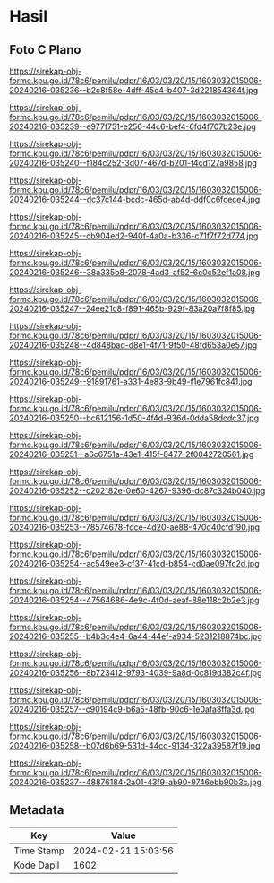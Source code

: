 # Hasil

## Foto C Plano

https://sirekap-obj-formc.kpu.go.id/78c6/pemilu/pdpr/16/03/03/20/15/1603032015006-20240216-035236--b2c8f58e-4dff-45c4-b407-3d221854364f.jpg

https://sirekap-obj-formc.kpu.go.id/78c6/pemilu/pdpr/16/03/03/20/15/1603032015006-20240216-035239--e977f751-e256-44c6-bef4-6fd4f707b23e.jpg

https://sirekap-obj-formc.kpu.go.id/78c6/pemilu/pdpr/16/03/03/20/15/1603032015006-20240216-035240--f184c252-3d07-467d-b201-f4cd127a9858.jpg

https://sirekap-obj-formc.kpu.go.id/78c6/pemilu/pdpr/16/03/03/20/15/1603032015006-20240216-035244--dc37c144-bcdc-465d-ab4d-ddf0c6fcece4.jpg

https://sirekap-obj-formc.kpu.go.id/78c6/pemilu/pdpr/16/03/03/20/15/1603032015006-20240216-035245--cb904ed2-940f-4a0a-b336-c71f7f72d774.jpg

https://sirekap-obj-formc.kpu.go.id/78c6/pemilu/pdpr/16/03/03/20/15/1603032015006-20240216-035246--38a335b8-2078-4ad3-af52-6c0c52ef1a08.jpg

https://sirekap-obj-formc.kpu.go.id/78c6/pemilu/pdpr/16/03/03/20/15/1603032015006-20240216-035247--24ee21c8-f891-465b-929f-83a20a7f8f85.jpg

https://sirekap-obj-formc.kpu.go.id/78c6/pemilu/pdpr/16/03/03/20/15/1603032015006-20240216-035248--4d848bad-d8e1-4f71-9f50-48fd653a0e57.jpg

https://sirekap-obj-formc.kpu.go.id/78c6/pemilu/pdpr/16/03/03/20/15/1603032015006-20240216-035249--91891761-a331-4e83-9b49-f1e7961fc841.jpg

https://sirekap-obj-formc.kpu.go.id/78c6/pemilu/pdpr/16/03/03/20/15/1603032015006-20240216-035250--bc612156-1d50-4f4d-936d-0dda58dcdc37.jpg

https://sirekap-obj-formc.kpu.go.id/78c6/pemilu/pdpr/16/03/03/20/15/1603032015006-20240216-035251--a6c6751a-43e1-415f-8477-2f0042720561.jpg

https://sirekap-obj-formc.kpu.go.id/78c6/pemilu/pdpr/16/03/03/20/15/1603032015006-20240216-035252--c202182e-0e60-4267-9396-dc87c324b040.jpg

https://sirekap-obj-formc.kpu.go.id/78c6/pemilu/pdpr/16/03/03/20/15/1603032015006-20240216-035253--78574678-fdce-4d20-ae88-470d40cfd190.jpg

https://sirekap-obj-formc.kpu.go.id/78c6/pemilu/pdpr/16/03/03/20/15/1603032015006-20240216-035254--ac549ee3-cf37-41cd-b854-cd0ae097fc2d.jpg

https://sirekap-obj-formc.kpu.go.id/78c6/pemilu/pdpr/16/03/03/20/15/1603032015006-20240216-035254--47564686-4e9c-4f0d-aeaf-88e118c2b2e3.jpg

https://sirekap-obj-formc.kpu.go.id/78c6/pemilu/pdpr/16/03/03/20/15/1603032015006-20240216-035255--b4b3c4e4-6a44-44ef-a934-5231218874bc.jpg

https://sirekap-obj-formc.kpu.go.id/78c6/pemilu/pdpr/16/03/03/20/15/1603032015006-20240216-035256--8b723412-9793-4039-9a8d-0c819d382c4f.jpg

https://sirekap-obj-formc.kpu.go.id/78c6/pemilu/pdpr/16/03/03/20/15/1603032015006-20240216-035257--c90194c9-b6a5-48fb-90c6-1e0afa8ffa3d.jpg

https://sirekap-obj-formc.kpu.go.id/78c6/pemilu/pdpr/16/03/03/20/15/1603032015006-20240216-035258--b07d6b69-531d-44cd-9134-322a39587f19.jpg

https://sirekap-obj-formc.kpu.go.id/78c6/pemilu/pdpr/16/03/03/20/15/1603032015006-20240216-035237--48876184-2a01-43f9-ab90-9746ebb90b3c.jpg


## Metadata

| Key        | Value               |
| ---------- | ------------------- |
| Time Stamp | 2024-02-21 15:03:56 |
| Kode Dapil | 1602                |



